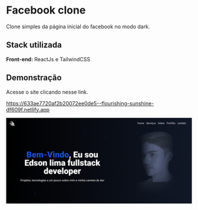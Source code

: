 # Facebook clone

Clone simples da página inicial do facebook no modo dark.

## Stack utilizada

**Front-end:** ReactJs e TailwindCSS


## Demonstração

Acesse o site clicando nesse link.

https://633ae7720af2b20072ee0de5--flourishing-sunshine-df609f.netlify.app

<img src="https://raw.githubusercontent.com/edsonlima95/screenshot/main/portfolio.png" all=""/>
